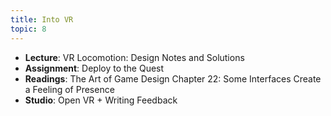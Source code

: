```yaml
---
title: Into VR
topic: 8
---
```

- **Lecture**: VR Locomotion: Design Notes and Solutions
- **Assignment**: Deploy to the Quest
- **Readings**: The Art of Game Design Chapter 22: Some Interfaces Create a Feeling of Presence
- **Studio**: Open VR + Writing Feedback
